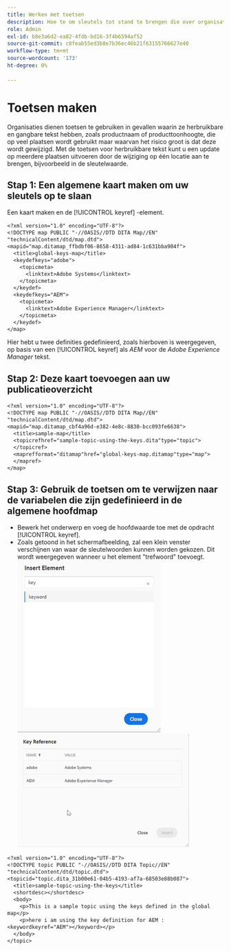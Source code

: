 ```yaml
---
title: Werken met toetsen
description: Hoe te om sleutels tot stand te brengen die over organisatie inhoud moeten worden gebruikt
role: Admin
exl-id: b8e3a6d2-ea82-4fdb-bd16-3f4b6594af52
source-git-commit: c8feab55ed3b8e7b36ec46b21f63155766627e40
workflow-type: tm+mt
source-wordcount: '173'
ht-degree: 0%

---
```


# Toetsen maken

Organisaties dienen toetsen te gebruiken in gevallen waarin ze herbruikbare en gangbare tekst hebben, zoals productnaam of producttoonhoogte, die op veel plaatsen wordt gebruikt maar waarvan het risico groot is dat deze wordt gewijzigd. Met de toetsen voor herbruikbare tekst kunt u een update op meerdere plaatsen uitvoeren door de wijziging op één locatie aan te brengen, bijvoorbeeld in de sleutelwaarde.

## Stap 1: Een algemene kaart maken om uw sleutels op te slaan

Een kaart maken en de [!UICONTROL keyref] -element.

```
<?xml version="1.0" encoding="UTF-8"?>
<!DOCTYPE map PUBLIC "-//OASIS//DTD DITA Map//EN" "technicalContent/dtd/map.dtd">
<mapid="map.ditamap_ffbdbf06-8658-4311-ad84-1c631bba904f">
  <title>global-keys-map</title>
  <keydefkeys="adobe">
    <topicmeta>
      <linktext>Adobe Systems</linktext>
    </topicmeta>
  </keydef>
  <keydefkeys="AEM">
    <topicmeta>
      <linktext>Adobe Experience Manager</linktext>
    </topicmeta>
  </keydef>
</map>
```

Hier hebt u twee definities gedefinieerd, zoals hierboven is weergegeven, op basis van een [!UICONTROL keyref] als _AEM_ voor de _Adobe Experience Manager_ tekst.

## Stap 2: Deze kaart toevoegen aan uw publicatieoverzicht

```
<?xml version="1.0" encoding="UTF-8"?>
<!DOCTYPE map PUBLIC "-//OASIS//DTD DITA Map//EN" "technicalContent/dtd/map.dtd">
<mapid="map.ditamap_cbf4a96d-e382-4e8c-8830-bcc093fe6638">
  <title>sample-map</title>
  <topicrefhref="sample-topic-using-the-keys.dita"type="topic">
  </topicref>
  <maprefformat="ditamap"href="global-keys-map.ditamap"type="map">
  </mapref>
</map>
```

## Stap 3: Gebruik de toetsen om te verwijzen naar de variabelen die zijn gedefinieerd in de algemene hoofdmap

+ Bewerk het onderwerp en voeg de hoofdwaarde toe met de opdracht [!UICONTROL keyref].
+ Zoals getoond in het schermafbeelding, zal een klein venster verschijnen van waar de sleutelwoorden kunnen worden gekozen. Dit wordt weergegeven wanneer u het element &quot;trefwoord&quot; toevoegt.
   ![Element invoegen](assets/insert_element.png)
   ![Sleutelverwijzing](assets/key_ref.png)

```
<?xml version="1.0" encoding="UTF-8"?>
<!DOCTYPE topic PUBLIC "-//OASIS//DTD DITA Topic//EN" "technicalContent/dtd/topic.dtd">
<topicid="topic.dita_31b00e61-04b5-4193-af7a-68503e88b087">
  <title>sample-topic-using-the-keys</title>
  <shortdesc></shortdesc>
  <body>
    <p>This is a sample topic using the keys defined in the global map</p>
    <p>here i am using the key definition for AEM :<keywordkeyref="AEM"></keyword></p>
  </body>
</topic>
```
